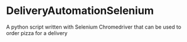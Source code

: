 # DeliveryAutomationSelenium
A python script written with Selenium Chromedriver that can be used to order pizza for a delivery
